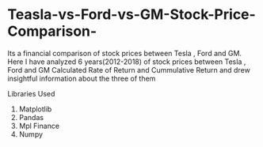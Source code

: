 # Teasla-vs-Ford-vs-GM-Stock-Price-Comparison-
Its a financial comparison of stock prices between Tesla , Ford and GM.
Here I have analyzed 6 years(2012-2018) of stock prices between Tesla , Ford and GM 
Calculated Rate of Return and Cummulative Return and drew insightful information about the three of them 

Libraries Used 
1) Matplotlib
2) Pandas
3) Mpl Finance
4) Numpy
